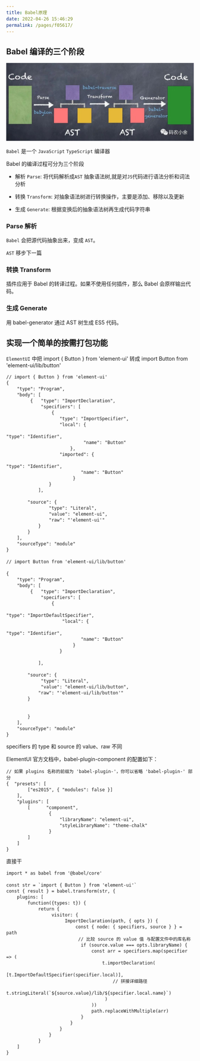 ```yaml
---
title: Babel原理
date: 2022-04-26 15:46:29
permalink: /pages/f05617/
---
```


## Babel 编译的三个阶段

![1](../../.vuepress/public/img/640.jpeg)

`Babel` 是一个 `JavaScript` `TypeScript` 编译器

Babel 的编译过程可分为三个阶段

- 解析 `Parse`: 将代码解析成`AST` 抽象语法树,就是对`JS`代码进行语法分析和词法分析

- 转换 `Transform`: 对抽象语法树进行转换操作，主要是添加、移除以及更新

- 生成 `Generate`: 根据变换后的抽象语法树再生成代码字符串

### Parse 解析

`Babel` 会把源代码抽象出来，变成 `AST`。

`AST` 移步下一篇

### 转换 Transform

插件应用于 Babel 的转译过程。如果不使用任何插件，那么 Babel 会原样输出代码。

### 生成 Generate

用 babel-generator 通过 AST 树生成 ES5 代码。

## 实现一个简单的按需打包功能

`ElementUI` 中把 import { Button } from 'element-ui' 转成 import Button from 'element-ui/lib/button'

    // import { Button } from 'element-ui'
    {
        "type": "Program",
        "body": [        
             {   "type": "ImportDeclaration",            
                 "specifiers": [
                     { 
                        "type": "ImportSpecifier",                    
                        "local": {                        
                                "type": "Identifier",                       
                                 "name": "Button"                    
                            },                    
                        "imported": {                        
                                "type": "Identifier",                        
                                "name": "Button"                   
                             }                
                    }            
                ],            

            "source": {                
                    "type": "Literal",                
                    "value": "element-ui",                
                    "raw": "'element-ui'"            
                }        
            }   
        ],
        "sourceType": "module"
    }

    // import Button from 'element-ui/lib/button'

    {
        "type": "Program",
        "body": [        
             {   "type": "ImportDeclaration",            
                 "specifiers": [
                     {                   
                         "type": "ImportDefaultSpecifier",                    
                         "local": {                        
                                "type": "Identifier",                        
                                "name": "Button"                   
                             }                
                        }

                ],            

            "source": {               
                 "type": "Literal",               
                 "value": "element-ui/lib/button",                
                "raw": "'element-ui/lib/button'"            
            }


            }   
        ],
        "sourceType": "module"
    }

specifiers 的 type 和 source 的 value、raw 不同

ElementUI 官方文档中，babel-plugin-component 的配置如下：

    // 如果 plugins 名称的前缀为 'babel-plugin-'，你可以省略 'babel-plugin-' 部分
    {  "presets": [
            ["es2015", { "modules": false }]
        ],  
        "plugins": [    
            [      "component",      
                    {        
                        "libraryName": "element-ui",        
                        "styleLibraryName": "theme-chalk"      
                    }   
            ]  
        ]
    }

直接干

    import * as babel from '@babel/core'

    const str = `import { Button } from 'element-ui'`
    const { result } = babel.transform(str, {
        plugins: [
            function({types: t}) {
                return {
                     visitor: {
                          ImportDeclaration(path, { opts }) {
                              const { node: { specifiers, source } } = path
                               // 比较 source 的 value 值 与配置文件中的库名称
                                if (source.value === opts.libraryName) {
                                    const arr = specifiers.map(specifier => (
                                        t.importDeclaration(
                                            [t.ImportDefaultSpecifier(specifier.local)],
                                            // 拼接详细路径
                                            t.stringLiteral(`${source.value}/lib/${specifier.local.name}`)
                                         )
                                    ))
                                    path.replaceWithMultiple(arr)
                                }
                            }
                        }
                    }
                }
        ]
    }
